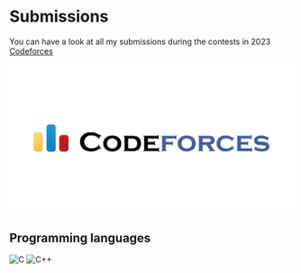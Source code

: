 # Submissions

You can have a look at all my submissions during the contests in 2023 [Codeforces](https://codeforces.com/)

![alt text](codeforces.jpeg)

## Programming languages

![C](https://img.shields.io/badge/c-%2300599C.svg?style=for-the-badge&logo=c&logoColor=white)
![C++](https://img.shields.io/badge/c++-%2300599C.svg?style=for-the-badge&logo=c%2B%2B&logoColor=white)
 
